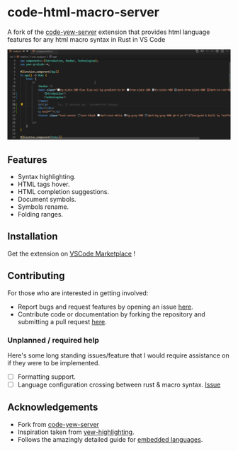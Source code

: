# code-html-macro-server

A fork of the [code-yew-server](https://github.com/ttax00/code-yew-server) extension that provides html language features for any html macro syntax in Rust in VS Code

![](.github/assets/main.gif)

## Features
- Syntax highlighting.
- HTML tags hover. 
- HTML completion suggestions.
- Document symbols.
- Symbols rename. 
- Folding ranges.

## Installation
Get the extension on [VSCode Marketplace](https://marketplace.visualstudio.com/items?itemName=brvnonascimento.code-html-macro-server) !

## Contributing
For those who are interested in getting involved:
 - Report bugs and request features by opening an issue [here](https://github.com/TechTheAwesome/code-yew-server/issues).
 - Contribute code or documentation by forking the repository and submitting a pull request [here](https://github.com/TechTheAwesome/code-yew-server/pulls).

### Unplanned / required help
Here's some long standing issues/feature that I would require assistance on if they were to be implemented.
- [ ] Formatting support.
- [ ] Language configuration crossing between rust & macro syntax. [Issue](https://github.com/TechTheAwesome/code-yew-server/issues/19)

## Acknowledgements
- Fork from [code-yew-server](https://github.com/ttax00/code-yew-server)
- Inspiration taken from [yew-highlighting](https://github.com/Alexandre-Borghi/yew-highlighting). 
- Follows the amazingly detailed guide for [embedded languages](https://code.visualstudio.com/api/language-extensions/embedded-languages).
